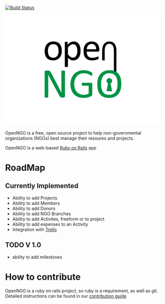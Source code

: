 [![Build Status](https://travis-ci.org/Eptikar-IT-Solutions/openngo.svg?branch=master)](https://travis-ci.org/Eptikar-IT-Solutions/openngo)

![Logo](app/assets/images/openngo.png)

OpenNGO is a free, open source project to help non-governmental organizations (NGOs) best manage their resoures and projects.

OpenNGO is a web-based [Ruby on Rails](https://github.com/rails/rails) app

# RoadMap

## Currently Implemented
- Ability to add Projects
- Ability to add Members
- Ability to add Donors
- Ability to add NGO Branches
- Ability to add Activites, freeform or to project
- Ability to add expenses to an Activity
- Integration with [Trello](http://trello.com)

## TODO  V 1.0
- ability to add milestones

# How to contribute
OpenNGO is a ruby on rails project, so ruby is a requirement, as well as git. Detailed instructions can be found in our [contribution guide](CONTRIBUTING.md)
